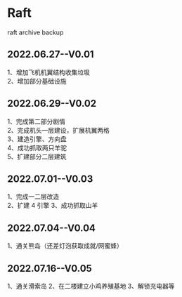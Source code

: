 # Raft

raft archive backup

## 2022.06.27--V0.01

1、增加飞机机翼结构收集垃圾  
2、增加部分基础设施

## 2022.06.29--V0.02

1、完成第二部分剧情  
2、完成机头一层建设，扩展机翼两格  
3、建造引擎、方向盘  
4、成功抓取两只羊驼  
5、扩建部分二层建筑

## 2022.07.01--V0.03

1、完成一二层改造  
2、扩建 4 引擎
3、成功抓取山羊

## 2022.07.04--V0.04

1、通关熊岛（还差灯泡获取成就/网蜜蜂）

## 2022.07.16--V0.05

1、通关滑索岛
2、在二楼建立小鸡养殖基地
3、解锁充电器等
